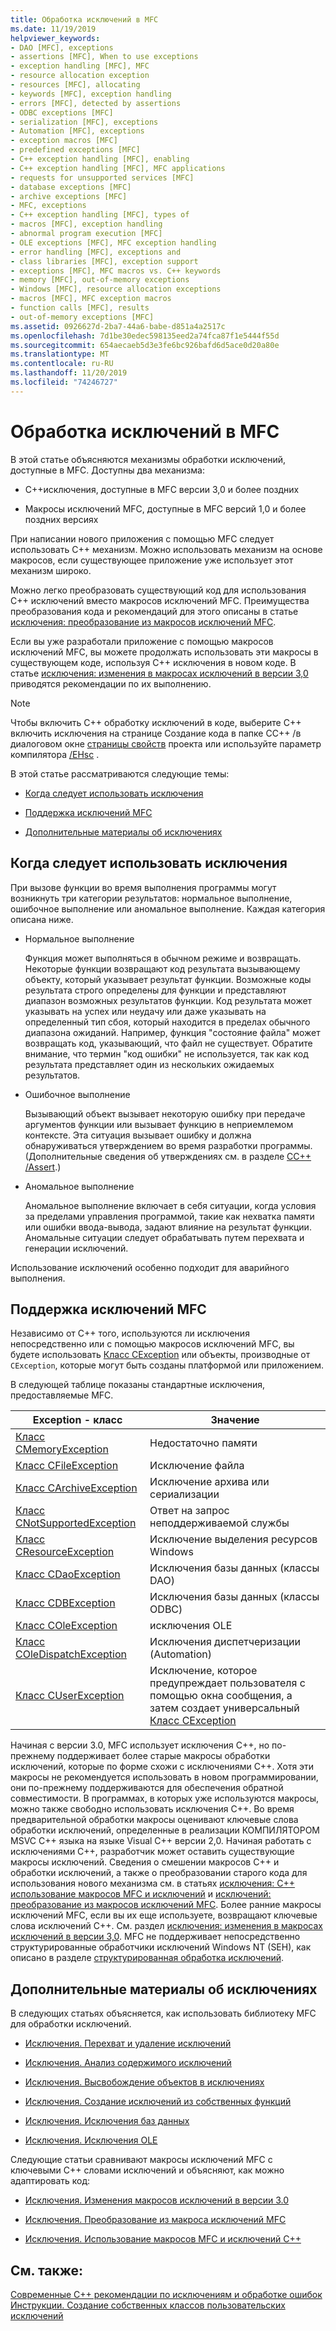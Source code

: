 ```yaml
---
title: Обработка исключений в MFC
ms.date: 11/19/2019
helpviewer_keywords:
- DAO [MFC], exceptions
- assertions [MFC], When to use exceptions
- exception handling [MFC], MFC
- resource allocation exception
- resources [MFC], allocating
- keywords [MFC], exception handling
- errors [MFC], detected by assertions
- ODBC exceptions [MFC]
- serialization [MFC], exceptions
- Automation [MFC], exceptions
- exception macros [MFC]
- predefined exceptions [MFC]
- C++ exception handling [MFC], enabling
- C++ exception handling [MFC], MFC applications
- requests for unsupported services [MFC]
- database exceptions [MFC]
- archive exceptions [MFC]
- MFC, exceptions
- C++ exception handling [MFC], types of
- macros [MFC], exception handling
- abnormal program execution [MFC]
- OLE exceptions [MFC], MFC exception handling
- error handling [MFC], exceptions and
- class libraries [MFC], exception support
- exceptions [MFC], MFC macros vs. C++ keywords
- memory [MFC], out-of-memory exceptions
- Windows [MFC], resource allocation exceptions
- macros [MFC], MFC exception macros
- function calls [MFC], results
- out-of-memory exceptions [MFC]
ms.assetid: 0926627d-2ba7-44a6-babe-d851a4a2517c
ms.openlocfilehash: 7d1be30edec598135eed2a74fca87f1e5444f55d
ms.sourcegitcommit: 654aecaeb5d3e3fe6bc926bafd6d5ace0d20a80e
ms.translationtype: MT
ms.contentlocale: ru-RU
ms.lasthandoff: 11/20/2019
ms.locfileid: "74246727"
---
```

# <a name="exception-handling-in-mfc"></a>Обработка исключений в MFC

В этой статье объясняются механизмы обработки исключений, доступные в MFC. Доступны два механизма:

- C++исключения, доступные в MFC версии 3,0 и более поздних

- Макросы исключений MFC, доступные в MFC версий 1,0 и более поздних версиях

При написании нового приложения с помощью MFC следует использовать C++ механизм. Можно использовать механизм на основе макросов, если существующее приложение уже использует этот механизм широко.

Можно легко преобразовать существующий код для использования C++ исключений вместо макросов исключений MFC. Преимущества преобразования кода и рекомендаций для этого описаны в статье [исключения: преобразование из макросов исключений MFC](../mfc/exceptions-converting-from-mfc-exception-macros.md).

Если вы уже разработали приложение с помощью макросов исключений MFC, вы можете продолжать использовать эти макросы в существующем коде, используя C++ исключения в новом коде. В статье [исключения: изменения в макросах исключений в версии 3,0](../mfc/exceptions-changes-to-exception-macros-in-version-3-0.md) приводятся рекомендации по их выполнению.

> [!NOTE]
>  Чтобы включить C++ обработку исключений в коде, выберите C++ включить исключения на странице Создание кода в папке CC++ /в диалоговом окне [страницы свойств](../build/reference/property-pages-visual-cpp.md) проекта или используйте параметр компилятора [/EHsc](../build/reference/eh-exception-handling-model.md) .

В этой статье рассматриваются следующие темы:

- [Когда следует использовать исключения](#_core_when_to_use_exceptions)

- [Поддержка исключений MFC](#_core_mfc_exception_support)

- [Дополнительные материалы об исключениях](#_core_further_reading_about_exceptions)

##  <a name="_core_when_to_use_exceptions"></a>Когда следует использовать исключения

При вызове функции во время выполнения программы могут возникнуть три категории результатов: нормальное выполнение, ошибочное выполнение или аномальное выполнение. Каждая категория описана ниже.

- Нормальное выполнение

   Функция может выполняться в обычном режиме и возвращать. Некоторые функции возвращают код результата вызывающему объекту, который указывает результат функции. Возможные коды результата строго определены для функции и представляют диапазон возможных результатов функции. Код результата может указывать на успех или неудачу или даже указывать на определенный тип сбоя, который находится в пределах обычного диапазона ожиданий. Например, функция "состояние файла" может возвращать код, указывающий, что файл не существует. Обратите внимание, что термин "код ошибки" не используется, так как код результата представляет один из нескольких ожидаемых результатов.

- Ошибочное выполнение

   Вызывающий объект вызывает некоторую ошибку при передаче аргументов функции или вызывает функцию в неприемлемом контексте. Эта ситуация вызывает ошибку и должна обнаруживаться утверждением во время разработки программы. (Дополнительные сведения об утверждениях см. в разделе [CC++ /Assert](/visualstudio/debugger/c-cpp-assertions).)

- Аномальное выполнение

   Аномальное выполнение включает в себя ситуации, когда условия за пределами управления программой, такие как нехватка памяти или ошибки ввода-вывода, задают влияние на результат функции. Аномальные ситуации следует обрабатывать путем перехвата и генерации исключений.

Использование исключений особенно подходит для аварийного выполнения.

##  <a name="_core_mfc_exception_support"></a>Поддержка исключений MFC

Независимо от C++ того, используются ли исключения непосредственно или с помощью макросов исключений MFC, вы будете использовать [Класс CException](../mfc/reference/cexception-class.md) или объекты, производные от `CException`, которые могут быть созданы платформой или приложением.

В следующей таблице показаны стандартные исключения, предоставляемые MFC.

|Exception - класс|Значение|
|---------------------|-------------|
|[Класс CMemoryException](../mfc/reference/cmemoryexception-class.md)|Недостаточно памяти|
|[Класс CFileException](../mfc/reference/cfileexception-class.md)|Исключение файла|
|[Класс CArchiveException](../mfc/reference/carchiveexception-class.md)|Исключение архива или сериализации|
|[Класс CNotSupportedException](../mfc/reference/cnotsupportedexception-class.md)|Ответ на запрос неподдерживаемой службы|
|[Класс CResourceException](../mfc/reference/cresourceexception-class.md)|Исключение выделения ресурсов Windows|
|[Класс CDaoException](../mfc/reference/cdaoexception-class.md)|Исключения базы данных (классы DAO)|
|[Класс CDBException](../mfc/reference/cdbexception-class.md)|Исключения базы данных (классы ODBC)|
|[Класс COleException](../mfc/reference/coleexception-class.md)|исключения OLE|
|[Класс COleDispatchException](../mfc/reference/coledispatchexception-class.md)|Исключения диспетчеризации (Automation)|
|[Класс CUserException](../mfc/reference/cuserexception-class.md)|Исключение, которое предупреждает пользователя с помощью окна сообщения, а затем создает универсальный [Класс CException](../mfc/reference/cexception-class.md)|

Начиная с версии 3.0, MFC использует исключения C++, но по-прежнему поддерживает более старые макросы обработки исключений, которые по форме схожи с исключениями C++. Хотя эти макросы не рекомендуется использовать в новом программировании, они по-прежнему поддерживаются для обеспечения обратной совместимости. В программах, в которых уже используются макросы, можно также свободно использовать исключения C++. Во время предварительной обработки макросы оценивают ключевые слова обработки исключений, определенные в реализации КОМПИЛЯТОРОМ MSVC C++ языка на языке Visual C++ версии 2,0. Начиная работать с исключениями C++, разработчик может оставить существующие макросы исключений. Сведения о смешении макросов C++ и обработки исключений, а также о преобразовании старого кода для использования нового механизма см. в статьях [исключения: C++ использование макросов MFC и исключений](../mfc/exceptions-using-mfc-macros-and-cpp-exceptions.md) и [исключений: преобразование из макросов исключений MFC](../mfc/exceptions-converting-from-mfc-exception-macros.md). Более ранние макросы исключений MFC, если вы их еще используете, возвращают ключевые слова исключений C++. См. раздел [исключения: изменения в макросах исключений в версии 3,0](../mfc/exceptions-changes-to-exception-macros-in-version-3-0.md). MFC не поддерживает непосредственно структурированные обработчики исключений Windows NT (SEH), как описано в разделе [структурированная обработка исключений](/windows/win32/debug/structured-exception-handling).

##  <a name="_core_further_reading_about_exceptions"></a>Дополнительные материалы об исключениях

В следующих статьях объясняется, как использовать библиотеку MFC для обработки исключений.

- [Исключения. Перехват и удаление исключений](../mfc/exceptions-catching-and-deleting-exceptions.md)

- [Исключения. Анализ содержимого исключений](../mfc/exceptions-examining-exception-contents.md)

- [Исключения. Высвобождение объектов в исключениях](../mfc/exceptions-freeing-objects-in-exceptions.md)

- [Исключения. Создание исключений из собственных функций](../mfc/exceptions-throwing-exceptions-from-your-own-functions.md)

- [Исключения. Исключения баз данных](../mfc/exceptions-database-exceptions.md)

- [Исключения. Исключения OLE](../mfc/exceptions-ole-exceptions.md)

Следующие статьи сравнивают макросы исключений MFC с ключевыми C++ словами исключений и объясняют, как можно адаптировать код:

- [Исключения. Изменения макросов исключений в версии 3.0](../mfc/exceptions-changes-to-exception-macros-in-version-3-0.md)

- [Исключения. Преобразование из макроса исключений MFC](../mfc/exceptions-converting-from-mfc-exception-macros.md)

- [Исключения. Использование макросов MFC и исключений C++](../mfc/exceptions-using-mfc-macros-and-cpp-exceptions.md)

## <a name="see-also"></a>См. также:

[Современные C++ рекомендации по исключениям и обработке ошибок](../cpp/errors-and-exception-handling-modern-cpp.md)<br/>
[Инструкции. Создание собственных классов пользовательских исключений](https://go.microsoft.com/fwlink/p/?linkid=128045)
